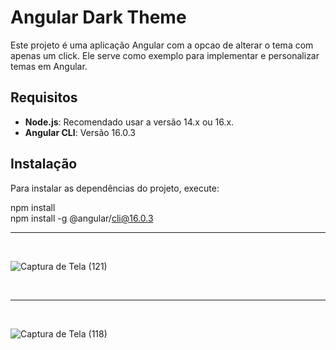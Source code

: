 # Angular Dark Theme

Este projeto é uma aplicação Angular com a opcao de alterar o tema com apenas um click. Ele serve como exemplo para implementar e personalizar temas em Angular.

## Requisitos

- **Node.js**: Recomendado usar a versão 14.x ou 16.x.
- **Angular CLI**: Versão 16.0.3

## Instalação

Para instalar as dependências do projeto, execute:

npm install <br>
npm install -g @angular/cli@16.0.3 <br>


<hr>
<br>




![Captura de Tela (121)](https://github.com/PauloCatto/DarkTheme-Angular/assets/108766424/ccc98271-7b1f-43c3-97bb-a782f6ec4948)




<br>
<hr>
<br>





![Captura de Tela (118)](https://github.com/PauloCatto/DarkTheme-Angular/assets/108766424/504942eb-f42b-489f-8c4d-a50bf0496d41)
